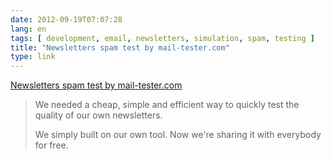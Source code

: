 ```yaml
---
date: 2012-09-19T07:07:28
lang: en
tags: [ development, email, newsletters, simulation, spam, testing ]
title: "Newsletters spam test by mail-tester.com"
type: link
---
```


[Newsletters spam test by mail-tester.com](http://www.mail-tester.com/)

> We needed a cheap, simple and efficient way to quickly test the
> quality of our own newsletters.
>
> We simply built on our own tool. Now we're sharing it with everybody
> for free.

